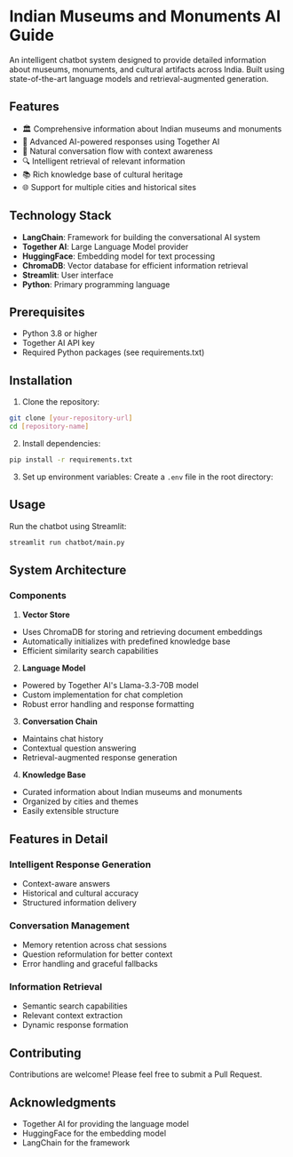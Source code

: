 # Indian Museums and Monuments AI Guide

An intelligent chatbot system designed to provide detailed information about museums, monuments, and cultural artifacts across India. Built using state-of-the-art language models and retrieval-augmented generation.

## Features

- 🏛️ Comprehensive information about Indian museums and monuments
- 🤖 Advanced AI-powered responses using Together AI
- 💬 Natural conversation flow with context awareness
- 🔍 Intelligent retrieval of relevant information
- 📚 Rich knowledge base of cultural heritage
- 🌐 Support for multiple cities and historical sites

## Technology Stack

- **LangChain**: Framework for building the conversational AI system
- **Together AI**: Large Language Model provider
- **HuggingFace**: Embedding model for text processing
- **ChromaDB**: Vector database for efficient information retrieval
- **Streamlit**: User interface
- **Python**: Primary programming language

## Prerequisites

- Python 3.8 or higher
- Together AI API key
- Required Python packages (see requirements.txt)

## Installation

1. Clone the repository:
```bash
git clone [your-repository-url]
cd [repository-name]
```

2. Install dependencies:
```bash
pip install -r requirements.txt
```

3. Set up environment variables:
Create a `.env` file in the root directory:



  
## Usage

Run the chatbot using Streamlit:
```bash
streamlit run chatbot/main.py
```

## System Architecture

### Components

1. **Vector Store**
- Uses ChromaDB for storing and retrieving document embeddings
- Automatically initializes with predefined knowledge base
- Efficient similarity search capabilities

2. **Language Model**
- Powered by Together AI's Llama-3.3-70B model
- Custom implementation for chat completion
- Robust error handling and response formatting

3. **Conversation Chain**
- Maintains chat history
- Contextual question answering
- Retrieval-augmented response generation

4. **Knowledge Base**
- Curated information about Indian museums and monuments
- Organized by cities and themes
- Easily extensible structure

## Features in Detail

### Intelligent Response Generation
- Context-aware answers
- Historical and cultural accuracy
- Structured information delivery

### Conversation Management
- Memory retention across chat sessions
- Question reformulation for better context
- Error handling and graceful fallbacks

### Information Retrieval
- Semantic search capabilities
- Relevant context extraction
- Dynamic response formation

## Contributing

Contributions are welcome! Please feel free to submit a Pull Request.

## Acknowledgments

- Together AI for providing the language model
- HuggingFace for the embedding model
- LangChain for the framework

